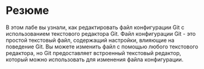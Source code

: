 # Резюме

В этом лабе вы узнали, как редактировать файл конфигурации Git с использованием текстового редактора Git. Файл конфигурации Git - это простой текстовый файл, содержащий настройки, влияющие на поведение Git. Вы можете изменить файл с помощью любого текстового редактора, но Git предоставляет встроенный текстовый редактор, который можно использовать для изменения файла конфигурации.
